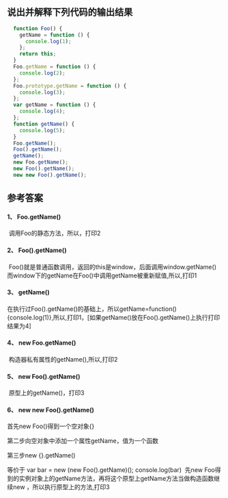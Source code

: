 ## 说出并解释下列代码的输出结果

```JavaScript
  function Foo() {
    getName = function () {
      console.log(1);
    };
    return this;
  }
  Foo.getName = function () {
    console.log(2);
  };
  Foo.prototype.getName = function () {
    console.log(3);
  };
  var getName = function () {
    console.log(4);
  };
  function getName() {
    console.log(5);
  }
  Foo.getName();
  Foo().getName();
  getName();
  new Foo.getName();
  new Foo().getName();
  new new Foo().getName();
```

## 参考答案

#### 1、    Foo.getName()

​    调用Foo的静态方法，所以，打印2

#### 2、    Foo().getName()

​    Foo()就是普通函数调用，返回的this是window，后面调用window.getName()
​    而window下的getName在Foo()中调用getName被重新赋值,所以,打印1

#### 3、   getName()

​    在执行过Foo().getName()的基础上，所以getName=function(){console.log(1)},所以,打印1，[如果getName()放在Foo().getName()上执行打印结果为4]

#### 4、  new Foo.getName()

​    构造器私有属性的getName(),所以,打印2

#### 5、   new Foo().getName()

​    原型上的getName()，打印3

#### 6、   new new Foo().getName()

首先new  Foo()得到一个空对象{}

第二步向空对象中添加一个属性getName，值为一个函数

第三步new {}.getName()

等价于 var bar = new (new Foo().getName)();  console.log(bar)
​         先new Foo得到的实例对象上的getName方法，再将这个原型上getName方法当做构造函数继续new ，所以执行原型上的方法,打印3
